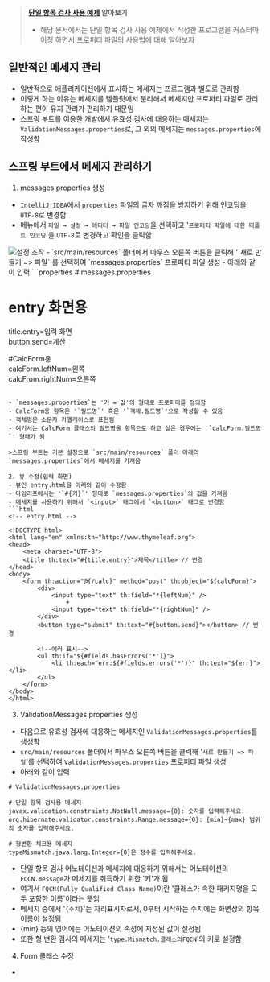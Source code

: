 > **[단일 항목 검사 사용 예제](./단일_항목_검사_사용_예제.md) 알아보기**
> 
> - 해당 문서에서는 단일 항목 검사 사용 예제에서 작성한 프로그램을 커스터마이징 하면서 프로퍼티 파일의 사용법에 대해 알아보자


## 일반적인 메세지 관리
- 일반적으로 애플리케이션에서 표시하는 메세지는 프로그램과 별도로 관리함
- 이렇게 하는 이유는 메세지를 템플릿에서 분리해서 메세지만 프로퍼티 파일로 관리하는 편이 유지 관리가 편리하기 때문임
- 스프링 부트를 이용한 개발에서 유효성 검사에 대응하는 메세지는 `ValidationMessages.properties`로, 그 외의 메세지는 `messages.properties`에 작성함

## 스프링 부트에서 메세지 관리하기
1. messages.properties 생성
- `IntelliJ IDEA`에서 `properties` 파일의 글자 깨짐을 방지하기 위해 인코딩을 `UTF-8`로 변경함
- 메뉴에서 `파일 → 설정 → 에디터 → 파일 인코딩`을 선택하고 '`프로퍼티 파일에 대한 디폴트 인코딩`'을 `UTF-8`로 변경하고 확인을 클릭함
<img src="https://user-images.githubusercontent.com/77138259/229006298-e72b45c5-f5a1-48f4-a747-72d7b37f5ac2.png" alt="설정 조작" />
- `src/main/resources` 폴더에서 마우스 오른쪽 버튼을 클릭해 '`새로 만들기 => 파일`'를 선택하여 `messages.properties` 프로퍼티 파일 생성
- 아래와 같이 입력
```properties
# messages.properties

# entry 화면용  
title.entry=입력 화면  
button.send=계산  
  
#CalcForm용  
calcForm.leftNum=왼쪽  
calcFrom.rightNum=오른쪽
```

- `messages.properties`는 '키 = 값'의 형태로 프로퍼티를 정의함
- CalcForm용 항목은 '`필드명`' 혹은 '`객체.필드명`'으로 작성할 수 있음
- 객체명은 소문자 카멜케이스로 표현됨
- 여기서는 CalcForm 클래스의 필드명을 항목으로 하고 싶은 경우에는 '`calcForm.필드명`' 형태가 됨

>스프링 부트는 기본 설정으로 `src/main/resources` 폴더 아래의 `messages.properties`에서 메세지를 가져옴

2. 뷰 수정(입력 화면)
- 뷰인 entry.html을 아래와 같이 수정함
- 타임리프에서는 '`#{키}`' 형태로 `messages.properties`의 값을 가져옴
- 메세지를 사용하기 위해서 `<input>` 태그에서 `<button>` 태그로 변경함
```html
<!-- entry.html -->

<!DOCTYPE html>  
<html lang="en" xmlns:th="http://www.thymeleaf.org">  
<head>  
    <meta charset="UTF-8">  
    <title th:text="#{title.entry}">제목</title> // 변경  
</head>  
<body>  
    <form th:action="@{/calc}" method="post" th:object="${calcForm}">  
        <div>            
	        <input type="text" th:field="*{leftNum}" />  
	            +  
			<input type="text" th:field="*{rightNum}" />  
        </div>       
        <button type="submit" th:text="#{button.send}"></button> // 변경  
        
        <!--에러 표시-->  
        <ul th:if="${#fields.hasErrors('*')}">  
            <li th:each="err:${#fields.errors('*')}" th:text="${err}"></li>  
        </ul>
	</form>
</body>  
</html>
```

3. ValidationMessages.properties 생성
- 다음으로 유효성 검사에 대응하는 메세지인 `ValidationMessages.properties`를 생성함
- `src/main/resources` 폴더에서 마우스 오른쪽 버튼을 클릭해 '`새로 만들기 => 파일`'를 선택하여 `ValidationMessages.properties` 프로퍼티 파일 생성
- 아래와 같이 입력
```properties
# ValidationMessages.properties

# 단일 항목 검사용 메세지  
javax.validation.constraints.NotNull.message={0}: 숫자를 입력해주세요.  
org.hibernate.validator.constraints.Range.message={0}: {min}~{max} 범위의 숫자를 입력해주세요.  
  
# 형변환 체크용 메세지  
typeMismatch.java.lang.Integer={0}은 정수를 입력해주세요.
```

- 단일 항목 검사 어노테이션과 메세지에 대응하기 위해서는 어노테이션의 `FQCN.message`가 메세지를 취득하기 위한 '키'가 됨
- 여기서 `FQCN(Fully Qualified Class Name)`이란 '클래스가 속한 패키지명을 모두 포함한 이름'이라는 뜻임
- 메세지 중에서 '`{수치}`'는 자리표시자로서, 0부터 시작하는 수치에는 화면상의 항목 이름이 설정됨
- {min} 등의 영어에는 어노테이션의 속성에 지정된 값이 설정됨
- 또한 형 변환 검사의 메세지는 '`type.Mismatch.클래스의FQCN`'의 키로 설정함 

4. Form 클래스 수정
- 